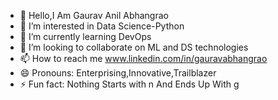 - 👋 Hello,I Am Gaurav Anil Abhangrao
- 👀 I’m interested in Data Science-Python
- 🌱 I’m currently learning DevOps
- 💞️ I’m looking to collaborate on ML and DS technologies
- 📫 How to reach me www.linkedin.com/in/gauravabhangrao
- 😄 Pronouns: Enterprising,Innovative,Trailblazer
- ⚡ Fun fact: Nothing Starts with n And Ends Up With g

<!---
gauravabhangrao333/gauravabhangrao333 is a ✨ special ✨ repository because its `README.md` (this file) appears on your GitHub profile.
You can click the Preview link to take a look at your changes.
--->
